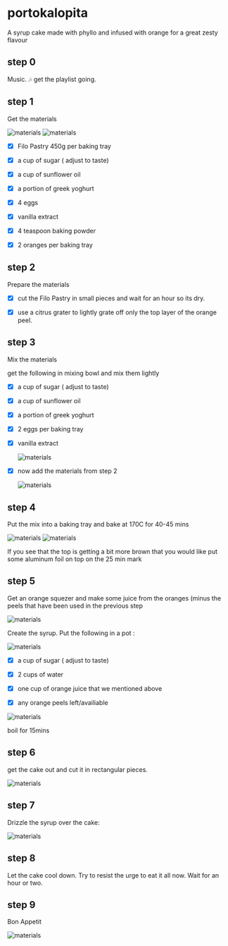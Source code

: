 # portokalopita


 A syrup cake made with phyllo and infused with orange for a great zesty flavour 
 
 
 
## step 0 


Music. :notes:  get the playlist going.
 
 
## step 1
 
Get the materials 


![materials](https://github.com/mamonu/portokalopita/raw/master/pics/DSC_0117.JPG)
![materials](https://github.com/mamonu/portokalopita/raw/master/pics/DSC_0118.JPG)

- [x] Filo Pastry 450g per baking tray
- [x] a cup of sugar ( adjust to taste)
- [x] a cup of sunflower oil
- [x] a portion of greek yoghurt
- [x] 4 eggs
- [x] vanilla extract
- [x] 4 teaspoon baking powder 
- [x] 2 oranges per baking tray


## step 2

  Prepare the materials

  - [x] cut the Filo Pastry in small pieces and wait for an hour so its dry.

  - [x] use a citrus grater to lightly grate off only the top layer of the orange peel.    


## step 3
 
Mix the materials 
    
get the following in mixing bowl and mix them lightly 

- [x] a cup of sugar ( adjust to taste)
- [x] a cup of sunflower oil
- [x] a portion of greek yoghurt
- [x] 2 eggs per baking tray
- [x] vanilla extract

   ![materials](https://github.com/mamonu/portokalopita/raw/master/pics/DSC_0119.JPG)

- [x] now add the materials from step 2

    ![materials](https://github.com/mamonu/portokalopita/raw/master/pics/DSC_0120.JPG)
    



## step 4
 
 
Put the mix into a baking tray and bake at 170C for 40-45 mins

 
   ![materials](https://github.com/mamonu/portokalopita/raw/master/pics/DSC_0121.JPG)
   ![materials](https://github.com/mamonu/portokalopita/raw/master/pics/DSC_0122.JPG) 
   
   
   
If you see that the top is getting a bit more brown that you would like put some aluminum foil on top on the 25 min mark
 


## step 5
 
 
 
 Get an orange squezer and make some juice from the oranges (minus the peels that have been used in the previous step

![materials](https://github.com/mamonu/portokalopita/raw/master/pics/DSC_0124.JPG) 
 
Create the syrup. Put the following in a pot :


![materials](https://github.com/mamonu/portokalopita/raw/master/pics/DSC_0123.JPG)
 
- [x] a cup of sugar ( adjust to taste)
- [x] 2 cups of water
- [x] one cup of orange juice that we mentioned above
- [x] any orange peels left/availiable


 ![materials](https://github.com/mamonu/portokalopita/raw/master/pics/DSC_0125.JPG)
 
 
 boil for 15mins 
 
  
## step 6


get the cake out and cut it in rectangular pieces.

 ![materials](https://github.com/mamonu/portokalopita/raw/master/pics/DSC_0126.JPG)
 
 
 
 
 
  
## step 7

Drizzle the syrup over the cake:

 
 
 
 ![materials](https://github.com/mamonu/portokalopita/raw/master/pics/DSC_0127.JPG)



 ## step 8

Let the cake cool down. Try to resist the urge to eat it all now. 
Wait for an hour or two.




 ## step 9

Bon Appetit

 
 
 
 ![materials](https://github.com/mamonu/portokalopita/raw/master/pics/DSC_0128.JPG)
 
 







